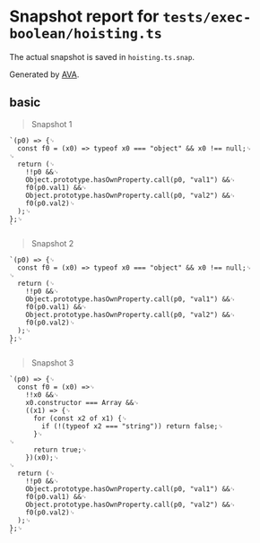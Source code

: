 # Snapshot report for `tests/exec-boolean/hoisting.ts`

The actual snapshot is saved in `hoisting.ts.snap`.

Generated by [AVA](https://avajs.dev).

## basic

> Snapshot 1

    `(p0) => {␊
      const f0 = (x0) => typeof x0 === "object" && x0 !== null;␊
    ␊
      return (␊
        !!p0 &&␊
        Object.prototype.hasOwnProperty.call(p0, "val1") &&␊
        f0(p0.val1) &&␊
        Object.prototype.hasOwnProperty.call(p0, "val2") &&␊
        f0(p0.val2)␊
      );␊
    };␊
    `

> Snapshot 2

    `(p0) => {␊
      const f0 = (x0) => typeof x0 === "object" && x0 !== null;␊
    ␊
      return (␊
        !!p0 &&␊
        Object.prototype.hasOwnProperty.call(p0, "val1") &&␊
        f0(p0.val1) &&␊
        Object.prototype.hasOwnProperty.call(p0, "val2") &&␊
        f0(p0.val2)␊
      );␊
    };␊
    `

> Snapshot 3

    `(p0) => {␊
      const f0 = (x0) =>␊
        !!x0 &&␊
        x0.constructor === Array &&␊
        ((x1) => {␊
          for (const x2 of x1) {␊
            if (!(typeof x2 === "string")) return false;␊
          }␊
    ␊
          return true;␊
        })(x0);␊
    ␊
      return (␊
        !!p0 &&␊
        Object.prototype.hasOwnProperty.call(p0, "val1") &&␊
        f0(p0.val1) &&␊
        Object.prototype.hasOwnProperty.call(p0, "val2") &&␊
        f0(p0.val2)␊
      );␊
    };␊
    `
